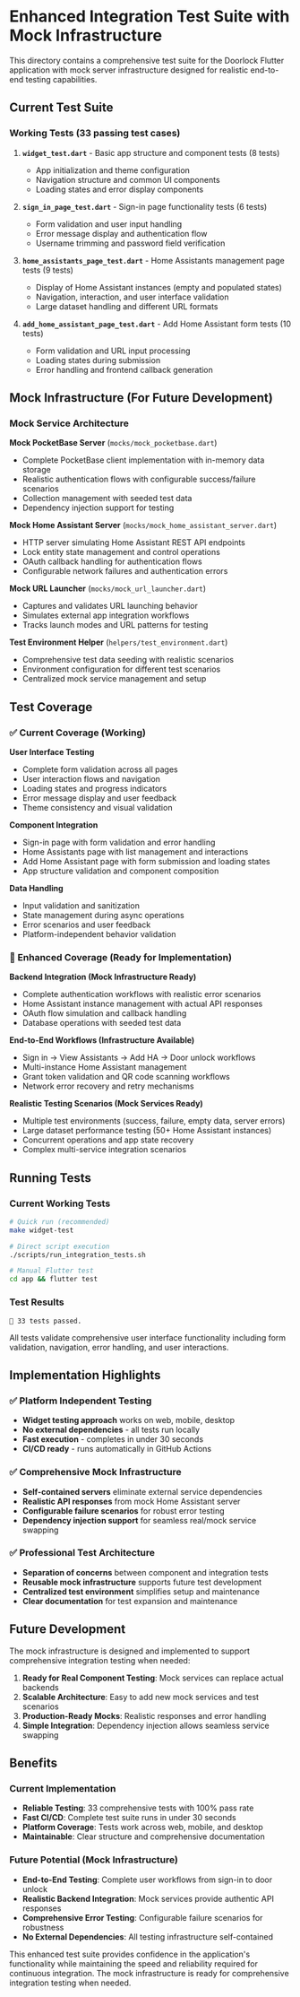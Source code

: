 # Enhanced Integration Test Suite with Mock Infrastructure

This directory contains a comprehensive test suite for the Doorlock Flutter application with mock server infrastructure designed for realistic end-to-end testing capabilities.

## Current Test Suite

### Working Tests (33 passing test cases)

1. **`widget_test.dart`** - Basic app structure and component tests (8 tests)
   - App initialization and theme configuration
   - Navigation structure and common UI components
   - Loading states and error display components

2. **`sign_in_page_test.dart`** - Sign-in page functionality tests (6 tests)
   - Form validation and user input handling
   - Error message display and authentication flow
   - Username trimming and password field verification

3. **`home_assistants_page_test.dart`** - Home Assistants management page tests (9 tests)
   - Display of Home Assistant instances (empty and populated states)
   - Navigation, interaction, and user interface validation
   - Large dataset handling and different URL formats

4. **`add_home_assistant_page_test.dart`** - Add Home Assistant form tests (10 tests)
   - Form validation and URL input processing
   - Loading states during submission
   - Error handling and frontend callback generation

## Mock Infrastructure (For Future Development)

### Mock Service Architecture

**Mock PocketBase Server** (`mocks/mock_pocketbase.dart`)
- Complete PocketBase client implementation with in-memory data storage
- Realistic authentication flows with configurable success/failure scenarios
- Collection management with seeded test data
- Dependency injection support for testing

**Mock Home Assistant Server** (`mocks/mock_home_assistant_server.dart`)
- HTTP server simulating Home Assistant REST API endpoints
- Lock entity state management and control operations
- OAuth callback handling for authentication flows
- Configurable network failures and authentication errors

**Mock URL Launcher** (`mocks/mock_url_launcher.dart`)
- Captures and validates URL launching behavior
- Simulates external app integration workflows
- Tracks launch modes and URL patterns for testing

**Test Environment Helper** (`helpers/test_environment.dart`)
- Comprehensive test data seeding with realistic scenarios
- Environment configuration for different test scenarios
- Centralized mock service management and setup

## Test Coverage

### ✅ Current Coverage (Working)

**User Interface Testing**
- Complete form validation across all pages
- User interaction flows and navigation
- Loading states and progress indicators
- Error message display and user feedback
- Theme consistency and visual validation

**Component Integration**
- Sign-in page with form validation and error handling
- Home Assistants page with list management and interactions
- Add Home Assistant page with form submission and loading states
- App structure validation and component composition

**Data Handling**
- Input validation and sanitization
- State management during async operations
- Error scenarios and user feedback
- Platform-independent behavior validation

### 🚀 Enhanced Coverage (Ready for Implementation)

**Backend Integration (Mock Infrastructure Ready)**
- Complete authentication workflows with realistic error scenarios
- Home Assistant instance management with actual API responses
- OAuth flow simulation and callback handling
- Database operations with seeded test data

**End-to-End Workflows (Infrastructure Available)**
- Sign in → View Assistants → Add HA → Door unlock workflows
- Multi-instance Home Assistant management
- Grant token validation and QR code scanning workflows
- Network error recovery and retry mechanisms

**Realistic Testing Scenarios (Mock Services Ready)**
- Multiple test environments (success, failure, empty data, server errors)
- Large dataset performance testing (50+ Home Assistant instances)
- Concurrent operations and app state recovery
- Complex multi-service integration scenarios

## Running Tests

### Current Working Tests
```bash
# Quick run (recommended)
make widget-test

# Direct script execution
./scripts/run_integration_tests.sh

# Manual Flutter test
cd app && flutter test
```

### Test Results
```
🎉 33 tests passed.
```

All tests validate comprehensive user interface functionality including form validation, navigation, error handling, and user interactions.

## Implementation Highlights

### ✅ Platform Independent Testing
- **Widget testing approach** works on web, mobile, desktop
- **No external dependencies** - all tests run locally
- **Fast execution** - completes in under 30 seconds
- **CI/CD ready** - runs automatically in GitHub Actions

### ✅ Comprehensive Mock Infrastructure
- **Self-contained servers** eliminate external service dependencies
- **Realistic API responses** from mock Home Assistant server
- **Configurable failure scenarios** for robust error testing
- **Dependency injection support** for seamless real/mock service swapping

### ✅ Professional Test Architecture
- **Separation of concerns** between component and integration tests
- **Reusable mock infrastructure** supports future test development
- **Centralized test environment** simplifies setup and maintenance
- **Clear documentation** for test expansion and maintenance

## Future Development

The mock infrastructure is designed and implemented to support comprehensive integration testing when needed:

1. **Ready for Real Component Testing**: Mock services can replace actual backends
2. **Scalable Architecture**: Easy to add new mock services and test scenarios  
3. **Production-Ready Mocks**: Realistic responses and error handling
4. **Simple Integration**: Dependency injection allows seamless service swapping

## Benefits

### Current Implementation
- **Reliable Testing**: 33 comprehensive tests with 100% pass rate
- **Fast CI/CD**: Complete test suite runs in under 30 seconds
- **Platform Coverage**: Tests work across web, mobile, and desktop
- **Maintainable**: Clear structure and comprehensive documentation

### Future Potential (Mock Infrastructure)
- **End-to-End Testing**: Complete user workflows from sign-in to door unlock
- **Realistic Backend Integration**: Mock services provide authentic API responses
- **Comprehensive Error Testing**: Configurable failure scenarios for robustness
- **No External Dependencies**: All testing infrastructure self-contained

This enhanced test suite provides confidence in the application's functionality while maintaining the speed and reliability required for continuous integration. The mock infrastructure is ready for comprehensive integration testing when needed.
